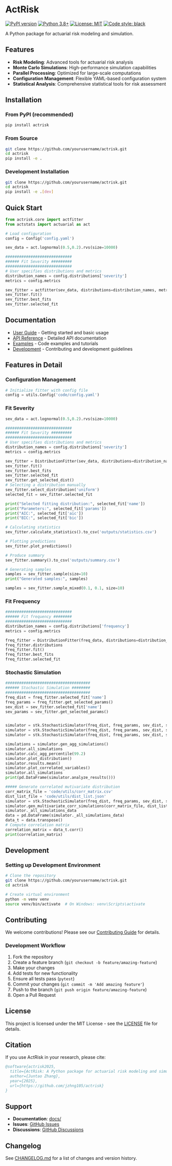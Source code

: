 # ActRisk

[![PyPI version](https://badge.fury.io/py/actrisk.svg)](https://badge.fury.io/py/actrisk)
[![Python 3.8+](https://img.shields.io/badge/python-3.8+-blue.svg)](https://www.python.org/downloads/)
[![License: MIT](https://img.shields.io/badge/License-MIT-yellow.svg)](https://opensource.org/licenses/MIT)
[![Code style: black](https://img.shields.io/badge/code%20style-black-000000.svg)](https://github.com/psf/black)

A Python package for actuarial risk modeling and simulation.

## Features

- **Risk Modeling**: Advanced tools for actuarial risk analysis
- **Monte Carlo Simulations**: High-performance simulation capabilities
- **Parallel Processing**: Optimized for large-scale computations
- **Configuration Management**: Flexible YAML-based configuration system
- **Statistical Analysis**: Comprehensive statistical tools for risk assessment

## Installation

### From PyPI (recommended)

```bash
pip install actrisk
```

### From Source

```bash
git clone https://github.com/yourusername/actrisk.git
cd actrisk
pip install -e .
```

### Development Installation

```bash
git clone https://github.com/yourusername/actrisk.git
cd actrisk
pip install -e .[dev]
```

## Quick Start

```python
from actrisk.core import actfitter
from actstats import actuarial as act

# Load configuration
config = Config('config.yaml')

sev_data = act.lognormal(0.5,0.2).rvs(size=10000)

#############################
###### Fit Severity #########
#############################
# User specifies distributions and metrics 
distribution_names = config.distributions['severity']
metrics = config.metrics

sev_fitter = actfitter(sev_data, distributions=distribution_names, metrics=metrics)
sev_fitter.fit()
sev_fitter.best_fits
sev_fitter.selected_fit
```

## Documentation

- [User Guide](docs/user_guide.md) - Getting started and basic usage
- [API Reference](docs/api_reference.md) - Detailed API documentation
- [Examples](docs/examples.md) - Code examples and tutorials
- [Development](docs/development.md) - Contributing and development guidelines

## Features in Detail

### Configuration Management
```python
# Initialize fitter with config file
config = utils.Config('code/config.yaml')

```

### Fit Severity
```python
sev_data = act.lognormal(0.5,0.2).rvs(size=10000)

#############################
###### Fit Severity #########
#############################
# User specifies distributions and metrics 
distribution_names = config.distributions['severity']
metrics = config.metrics

sev_fitter = DistributionFitter(sev_data, distributions=distribution_names, metrics=metrics)
sev_fitter.fit()
sev_fitter.best_fits
sev_fitter.selected_fit
sev_fitter.get_selected_dist()
# Selecting a distribution manually
sev_fitter.select_distribution('uniform')
selected_fit = sev_fitter.selected_fit

print("Selected fitting distribution:", selected_fit['name'])
print("Parameters:", selected_fit['params'])
print("AIC:", selected_fit['aic'])
print("BIC:", selected_fit['bic'])

# Calculating statistics
sev_fitter.calculate_statistics().to_csv('outputs/statistics.csv')

# Plotting predictions
sev_fitter.plot_predictions()

# Produce summary
sev_fitter.summary().to_csv('outputs/summary.csv')

# Generating samples
samples = sev_fitter.sample(size=10)
print("Generated samples:", samples)

samples = sev_fitter.sample_mixed(0.1, 0.1, size=10)
```

### Fit Frequency

```python
#############################
###### Fit frequency ########
#############################
distribution_names = config.distributions['frequency']
metrics = config.metrics

freq_fitter = DistributionFitter(freq_data, distributions=distribution_names, metrics=metrics)
freq_fitter.distributions
freq_fitter.fit()
freq_fitter.best_fits
freq_fitter.selected_fit

```

### Stochastic Simulation

```python
#####################################
###### Stochastic Simulation ########
#####################################
freq_dist = freq_fitter.selected_fit['name']
freq_params = freq_fitter.get_selected_params()
sev_dist = sev_fitter.selected_fit['name']
sev_params = sev_fitter.get_selected_params()


simulator = stk.StochasticSimulator(freq_dist, freq_params, sev_dist, sev_params, 100, True, 1234, 0.6, 'frank', 0.6)
simulator = stk.StochasticSimulator(freq_dist, freq_params, sev_dist, sev_params, 100, True, 1234, 0.6)
simulator = stk.StochasticSimulator(freq_dist, freq_params, sev_dist, sev_params, 100, True, 1234)

simulations = simulator.gen_agg_simulations()
simulator.all_simulations
simulator.calc_agg_percentile(99.2)
simulator.plot_distribution()
simulator.results.mean()
simulator.plot_correlated_variables()
simulator.all_simulations
print(pd.DataFrame(simulator.analyze_results()))

##### Generate correlated mutivariate distribution
corr_matrix_file = 'code/utils/corr_matrix.csv'
dist_list_file = 'code/utils/dist_list.json'
simulator = stk.StochasticSimulator(freq_dist, freq_params, sev_dist, sev_params, 10000, True, 1034, 0.6)
simulator.gen_multivariate_corr_simulations(corr_matrix_file, dist_list_file, True)
simulator._all_simulations_data
data = pd.DataFrame(simulator._all_simulations_data)
data_t = data.transpose()
# Compute correlation matrix
correlation_matrix = data_t.corr()
print(correlation_matrix)
```

## Development

### Setting up Development Environment

```bash
# Clone the repository
git clone https://github.com/yourusername/actrisk.git
cd actrisk

# Create virtual environment
python -m venv venv
source venv/bin/activate  # On Windows: venv\Scripts\activate
```

## Contributing

We welcome contributions! Please see our [Contributing Guide](CONTRIBUTING.md) for details.

### Development Workflow

1. Fork the repository
2. Create a feature branch (`git checkout -b feature/amazing-feature`)
3. Make your changes
4. Add tests for new functionality
5. Ensure all tests pass (`pytest`)
6. Commit your changes (`git commit -m 'Add amazing feature'`)
7. Push to the branch (`git push origin feature/amazing-feature`)
8. Open a Pull Request

## License

This project is licensed under the MIT License - see the [LICENSE](LICENSE) file for details.

## Citation

If you use ActRisk in your research, please cite:

```bibtex
@software{actrisk2025,
  title={ActRisk: A Python package for actuarial risk modeling and simulation},
  author={Juntao Zhang},
  year={2025},
  url={https://github.com/jzhng105/actrisk}
}
```

## Support

- **Documentation**: [docs/](docs/)
- **Issues**: [GitHub Issues](https://github.com/jzhng105/actrisk/issues)
- **Discussions**: [GitHub Discussions](https://github.com/jzhng105/actrisk/discussions)

## Changelog

See [CHANGELOG.md](CHANGELOG.md) for a list of changes and version history.